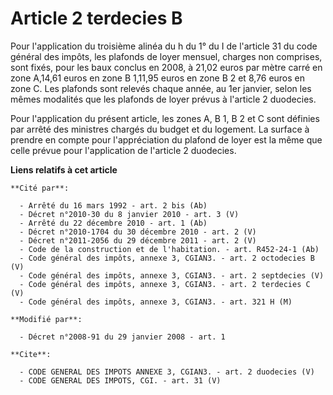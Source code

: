 # Article 2 terdecies B

Pour l'application du troisième alinéa du h du 1° du I de l'article 31 du code général des impôts, les plafonds de loyer
mensuel, charges non comprises, sont fixés, pour les baux conclus en 2008, à 21,02 euros par mètre carré en zone A,14,61
euros en zone B 1,11,95 euros en zone B 2 et 8,76 euros en zone C. Les plafonds sont relevés chaque année, au 1er janvier,
selon les mêmes modalités que les plafonds de loyer prévus à l'article 2 duodecies. 

Pour l'application du présent article, les zones A, B 1, B 2 et C sont définies par arrêté des ministres chargés du budget et
du logement. La surface à prendre en compte pour l'appréciation du plafond de loyer est la même que celle prévue pour
l'application de l'article 2 duodecies.

**Liens relatifs à cet article**

	**Cité par**:

	  - Arrêté du 16 mars 1992 - art. 2 bis (Ab)
	  - Décret n°2010-30 du 8 janvier 2010 - art. 3 (V)
	  - Arrêté du 22 décembre 2010 - art. 1 (Ab)
	  - Décret n°2010-1704 du 30 décembre 2010 - art. 2 (V)
	  - Décret n°2011-2056 du 29 décembre 2011 - art. 2 (V)
	  - Code de la construction et de l'habitation. - art. R452-24-1 (Ab)
	  - Code général des impôts, annexe 3, CGIAN3. - art. 2 octodecies B (V)
	  - Code général des impôts, annexe 3, CGIAN3. - art. 2 septdecies (V)
	  - Code général des impôts, annexe 3, CGIAN3. - art. 2 terdecies C (V)
	  - Code général des impôts, annexe 3, CGIAN3. - art. 321 H (M)

	**Modifié par**:

	  - Décret n°2008-91 du 29 janvier 2008 - art. 1

	**Cite**:

	  - CODE GENERAL DES IMPOTS ANNEXE 3, CGIAN3. - art. 2 duodecies (V)
	  - CODE GENERAL DES IMPOTS, CGI. - art. 31 (V)
